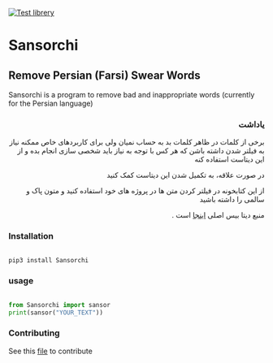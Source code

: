 [![Test librery](https://github.com/KomeilParseh/Sansorchi/actions/workflows/Test.yml/badge.svg)](https://github.com/KomeilParseh/Sansorchi/actions/workflows/Test.yml)

# Sansorchi

## Remove Persian (Farsi) Swear Words

Sansorchi is a program to remove bad and inappropriate words (currently for the Persian language)

<div dir="rtl">

### یاداشت

برخی از کلمات در ظاهر کلمات بد به حساب نمیان ولی برای کاربردهای خاص ممکنه نیاز به فیلتر شدن داشته باشن که هر کس با توجه به نیاز باید شخصی سازی انجام بده و از این دیتاست استفاده کنه

در صورت علاقه، به تکمیل شدن این دیتاست کمک کنید

از این کتابخونه در فیلتر کردن متن ها در پروژه های خود استفاده کنید و متون پاک و سالمی را داشته باشید

منبع دیتا بیس اصلی [اینجا](https://github.com/amirshnll/Persian-Swear-Words) است .

</div>

### Installation

```bash

pip3 install Sansorchi

```

### usage

```python

from Sansorchi import sansor
print(sansor("YOUR_TEXT"))

```

### Contributing

See this [file](https://github.com/KomeilParseh/Sansorchi/blob/main/CONTRIBUTING.md) to contribute

